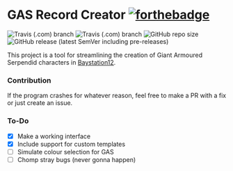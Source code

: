# GAS Record Creator [![forthebadge](https://forthebadge.com/images/badges/works-on-my-machine.svg)](https://forthebadge.com)

![Travis (.com) branch](https://img.shields.io/travis/com/hermaplusplus/bs12-gas-records/master?label=BUILD%2FMASTER&style=for-the-badge)
![Travis (.com) branch](https://img.shields.io/travis/com/hermaplusplus/bs12-gas-records/dev?label=BUILD%2FDEV&style=for-the-badge)
![GitHub repo size](https://img.shields.io/github/repo-size/hermaplusplus/bs12-gas-records?style=for-the-badge)
![GitHub release (latest SemVer including pre-releases)](https://img.shields.io/github/v/release/hermaplusplus/bs12-gas-records?include_prereleases&label=RELEASE&sort=semver&style=for-the-badge)

This project is a tool for streamlining the creation of Giant Armoured Serpendid characters in [Baystation12](https://github.com/Baystation12/Baystation12).

### Contribution

If the program crashes for whatever reason, feel free to make a PR with a fix or just create an issue.

### To-Do
* [X] Make a working interface
* [X] Include support for custom templates
* [ ] Simulate colour selection for GAS
* [ ] Chomp stray bugs (never gonna happen)
